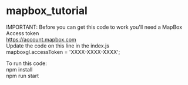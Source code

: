 # mapbox_tutorial
IMPORTANT:
Before you can get this code to work you'll need a MapBox Access token<br>
https://account.mapbox.com<br>
Update the code on this line in the index.js<br>
mapboxgl.accessToken = 'XXXX-XXXX-XXXX';<br>

To run this code:<br>
npm install<br>
npm run start<br>
